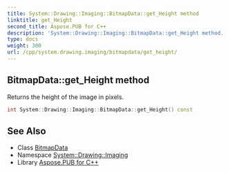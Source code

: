 ```yaml
---
title: System::Drawing::Imaging::BitmapData::get_Height method
linktitle: get_Height
second_title: Aspose.PUB for C++
description: 'System::Drawing::Imaging::BitmapData::get_Height method. Returns the height of the image in pixels in C++.'
type: docs
weight: 300
url: /cpp/system.drawing.imaging/bitmapdata/get_height/
---
```

## BitmapData::get_Height method


Returns the height of the image in pixels.

```cpp
int System::Drawing::Imaging::BitmapData::get_Height() const
```

## See Also

* Class [BitmapData](../)
* Namespace [System::Drawing::Imaging](../../)
* Library [Aspose.PUB for C++](../../../)
